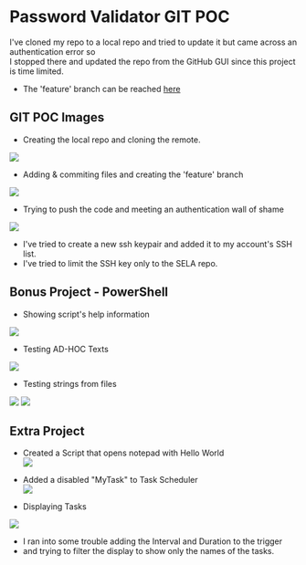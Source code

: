 # Password Validator GIT POC

I've cloned my repo to a local repo and tried to update it but came across an authentication error so <br />
I stopped there and updated the repo from the GitHub GUI since this project is time limited.

- The 'feature' branch can be reached [here](https://github.com/GShwartz/SELA/tree/feature "here") <br />

## GIT POC Images
* Creating the local repo and cloning the remote.
<img src=https://i.postimg.cc/L54j2bX7/Week-1-Project-GIT.jpg>

* Adding & commiting files and creating the 'feature' branch
<img src=https://i.postimg.cc/DZvSXbT4/Week-1-Project-GIT-1.jpg>

* Trying to push the code and meeting an authentication wall of shame
<img src=https://i.postimg.cc/nhKVGcT4/Week-1-Project-GIT-2.jpg>

- I've tried to create a new ssh keypair and added it to my account's SSH list.
- I've tried to limit the SSH key only to the SELA repo.

## Bonus Project - PowerShell

* Showing script's help information
<img src=https://i.postimg.cc/0jtgTt5k/Week-1-PS-Help.jpg>

* Testing AD-HOC Texts
<img src=https://i.postimg.cc/J0F63S4k/Week-1-PS-Text.jpg>

* Testing strings from files
<img src=https://i.postimg.cc/FRsDMhYS/Week-1-PS-File-1.jpg>
<img src=https://i.postimg.cc/yx2j39vh/Week-1-PS-File-2.jpg>

## Extra Project
* Created a Script that opens notepad with Hello World <br />
<img src=https://i.postimg.cc/m2rqLBtL/Week-1-Project-Open.jpg> <br />

* Added a disabled "MyTask" to Task Scheduler <br />
<img src=https://i.postimg.cc/MpH8F1yY/Week-1-Project-Task-Scheduler.jpg> <br />

* Displaying Tasks <br />
<img src=https://i.postimg.cc/L8YbPDtG/Week-1-Project-Task-Scheduler-2.jpg>

- I ran into some trouble adding the Interval and Duration to the trigger <br />
- and trying to filter the display to show only the names of the tasks. <br />
